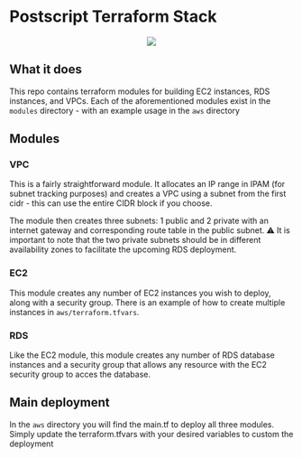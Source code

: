 # Postscript Terraform Stack

<p align="center">
  <img src="https://github.com/trevorvoncannon/postscript/blob/main/postscript.jpg?raw=true">
</p>

## What it does

This repo contains terraform modules for building EC2 instances, RDS instances, and VPCs. Each of the aforementioned modules exist in the `modules` directory - with an example usage in the `aws` directory

## Modules

### VPC

This is a fairly straightforward module. It allocates an IP range in IPAM (for subnet tracking purposes) and creates a VPC using a subnet from the first cidr - this can use the entire CIDR block if you choose. 

The module then creates three subnets: 1 public and 2 private with an internet gateway and corresponding route table in the public subnet. :warning: It is important to note that the two private subnets should be in different availability zones to facilitate the upcoming RDS deployment.

### EC2

This module creates any number of EC2 instances you wish to deploy, along with a security group. There is an example of how to create multiple instances in `aws/terraform.tfvars`.

### RDS

Like the EC2 module, this module creates any number of RDS database instances and a security group that allows any resource with the EC2 security group to acces the database.


## Main deployment

In the `aws` directory you will find the main.tf to deploy all three modules. Simply update the terraform.tfvars with your desired variables to custom the deployment